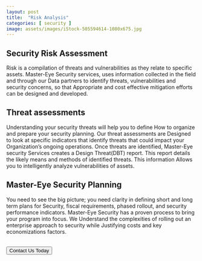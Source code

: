 ```yaml
---
layout: post
title:  "Risk Analysis"
categories: [ security ]
image: assets/images/iStock-505594614-1080x675.jpg
---
```


## Security Risk Assessment
Risk is a compilation of threats and vulnerabilities as they relate to specific assets.
Master-Eye Security services, uses information collected in the field and through our
Data partners to identify threats, vulnerabilities and security concerns, so that
Appropriate and cost effective mitigation efforts can be designed and developed.

## Threat assessments
Understanding your security threats will help you to define 
How to organize and prepare your security planning. Our threat assessments are
Designed to look at specific indicators that identify threats that could impact your
Organization’s ongoing operations. Once threats are identified, Master-Eye security
Services creates a Design Threat(DBT) report.
This report details the likely means and methods of identified threats. This information 
Allows you to intelligently analyze vulnerabilities of assets.

## Master-Eye Security Planning
You need to see the big picture; you need clarity in defining short and long term plans for
Security, fiscal requirements, phased rollout, and security performance indicators.
Master-Eye Security has a proven process to bring your program into focus. We 
Understand the complexities of rolling out an enterprise approach to security while 
Justifying costs and key economizations factors.

<br>
 <a href="{{site.baseurl}}/contact"><button class="btn btn-primary">Contact Us Today</button></a>
